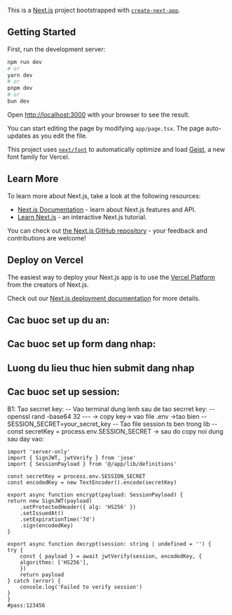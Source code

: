 This is a [Next.js](https://nextjs.org) project bootstrapped with [`create-next-app`](https://nextjs.org/docs/app/api-reference/cli/create-next-app).

## Getting Started

First, run the development server:

```bash
npm run dev
# or
yarn dev
# or
pnpm dev
# or
bun dev
```

Open [http://localhost:3000](http://localhost:3000) with your browser to see the result.

You can start editing the page by modifying `app/page.tsx`. The page auto-updates as you edit the file.

This project uses [`next/font`](https://nextjs.org/docs/app/building-your-application/optimizing/fonts) to automatically optimize and load [Geist](https://vercel.com/font), a new font family for Vercel.

## Learn More

To learn more about Next.js, take a look at the following resources:

- [Next.js Documentation](https://nextjs.org/docs) - learn about Next.js features and API.
- [Learn Next.js](https://nextjs.org/learn) - an interactive Next.js tutorial.

You can check out [the Next.js GitHub repository](https://github.com/vercel/next.js) - your feedback and contributions are welcome!

## Deploy on Vercel

The easiest way to deploy your Next.js app is to use the [Vercel Platform](https://vercel.com/new?utm_medium=default-template&filter=next.js&utm_source=create-next-app&utm_campaign=create-next-app-readme) from the creators of Next.js.

Check out our [Next.js deployment documentation](https://nextjs.org/docs/app/building-your-application/deploying) for more details.

## Cac buoc set up du an:

## Cac buoc set up form dang nhap:

## Luong du lieu thuc hien submit dang nhap

## Cac buoc set up session:
B1: Tao secrret key:
-- Vao terminal dung lenh sau de tao secrret key: 
    -- openssl rand -base64 32 ---
    -> copy key-> vao file .env ->tao bien 
    -- SESSION_SECRET=your_secret_key
-- Tao file session.ts ben trong lib
    -- const secretKey = process.env.SESSION_SECRET
    -> sau do copy noi dung sau day vao:

    import 'server-only'
    import { SignJWT, jwtVerify } from 'jose'
    import { SessionPayload } from '@/app/lib/definitions'
    
    const secretKey = process.env.SESSION_SECRET
    const encodedKey = new TextEncoder().encode(secretKey)
    
    export async function encrypt(payload: SessionPayload) {
    return new SignJWT(payload)
        .setProtectedHeader({ alg: 'HS256' })
        .setIssuedAt()
        .setExpirationTime('7d')
        .sign(encodedKey)
    }
    
    export async function decrypt(session: string | undefined = '') {
    try {
        const { payload } = await jwtVerify(session, encodedKey, {
        algorithms: ['HS256'],
        })
        return payload
    } catch (error) {
        console.log('Failed to verify session')
    }
    }
    #pass:123456

